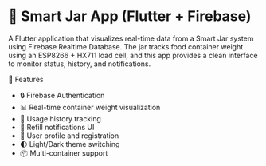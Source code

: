 # 🧠 Smart Jar App (Flutter + Firebase)

A Flutter application that visualizes real-time data from a Smart Jar system using Firebase Realtime Database. The jar tracks food container weight using an ESP8266 + HX711 load cell, and this app provides a clean interface to monitor status, history, and notifications.



📱 Features

- 🔒 Firebase Authentication
- 📊 Real-time container weight visualization
- 🧾 Usage history tracking
- 🔔 Refill notifications UI
- 👤 User profile and registration
- 🌓 Light/Dark theme switching
- 📦 Multi-container support 
